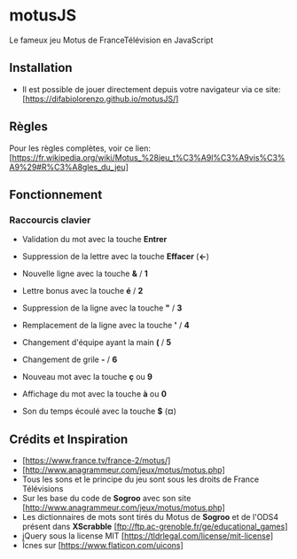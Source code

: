 # motusJS
Le fameux jeu Motus de FranceTélévision en JavaScript

## Installation

- Il est possible de jouer directement depuis votre navigateur via ce site: [https://difabiolorenzo.github.io/motusJS/]

## Règles

Pour les règles complètes, voir ce lien: [https://fr.wikipedia.org/wiki/Motus_%28jeu_t%C3%A9l%C3%A9vis%C3%A9%29#R%C3%A8gles_du_jeu]

## Fonctionnement

### Raccourcis clavier
- Validation du mot avec la touche **Entrer**
- Suppression de la lettre avec la touche **Effacer** (**←**)

- Nouvelle ligne avec la touche **&** / **1**
- Lettre bonus avec la touche **é** / **2**
- Suppression de la ligne avec la touche **"** / **3**
- Remplacement de la ligne avec la touche **'** / **4**
- Changement d'équipe ayant la main **(** / **5**
- Changement de grile **-** / **6**

- Nouveau mot avec la touche **ç** ou **9**
- Affichage du mot avec la touche **à** ou **0**

- Son du temps écoulé avec la touche **$** (**¤**)

## Crédits et Inspiration
- [https://www.france.tv/france-2/motus/]
- [http://www.anagrammeur.com/jeux/motus/motus.php]
- Tous les sons et le principe du jeu sont sous les droits de France Télévisions
- Sur les base du code de **Sogroo** avec son site [http://www.anagrammeur.com/jeux/motus/motus.php]
- Les dictionnaires de mots sont tirés du Motus de **Sogroo** et de l'ODS4 présent dans **XScrabble** [ftp://ftp.ac-grenoble.fr/ge/educational_games]
- jQuery sous la license MIT [https://tldrlegal.com/license/mit-license]
- Îcnes sur [https://www.flaticon.com/uicons]
